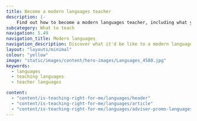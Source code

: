 ```yaml
---
title: Become a modern languages teacher
description: |-
    Find out how to become a modern languages teacher, including what you'll be teaching and what funding is available to help you train.
subcategory: What to teach
navigation: 5.49
navigation_title: Modern languages
navigation_description: Discover what it'd be like to a modern languages teacher and help pupils to communicate with people from other countries and cultures.
layout: "layouts/minimal"
colour: "yellow"
image: "static/images/content/hero-images/Languages_4580.jpg"
keywords:
  - languages
  - teaching languages
  - teacher languages

content:
  - "content/is-teaching-right-for-me/languages/header"
  - "content/is-teaching-right-for-me/languages/article"
  - "content/is-teaching-right-for-me/languages/adviser-promo-languages"
---
```

